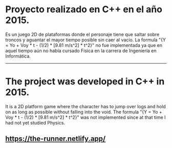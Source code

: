 # Proyecto realizado en C++ en el año 2015.

Es un juego 2D de plataformas donde el personaje tiene que saltar sobre troncos y aguantar el mayor tiempo posible sin caer al vacío. La formula "{Y = Yo + Voy * t - (1/2) * [9.81 m/s^2] * t^2}" no fue implementada ya que en aquel tiempo aún no había cursado Física en la carrera de Ingeniería en Informática.

-----------------------------------------------------------------------------------

# The project was developed in C++ in 2015.

It is a 2D platform game where the character has to jump over logs and hold on as long as possible without falling into the void. The formula "{Y = Yo + Voy * t - (1/2) * [9.81 m/s^2] * t^2}" was not implemented since at that time I had not yet studied Physics.

## https://the-runner.netlify.app/
